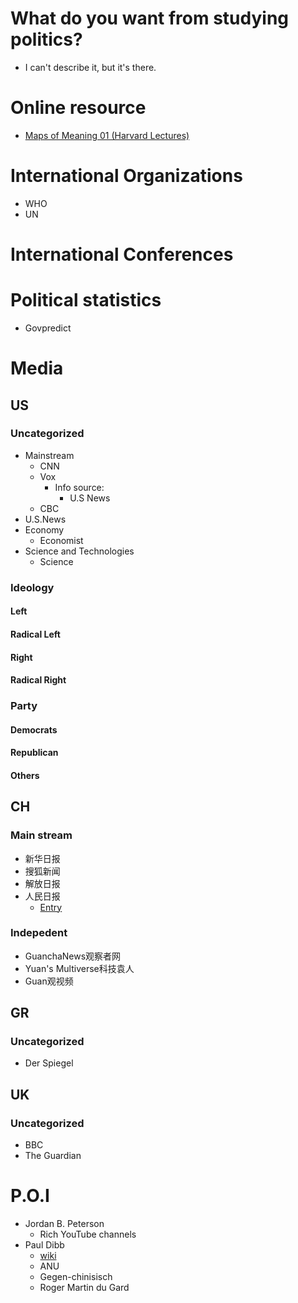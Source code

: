 # What do you want from studying politics?
- I can't describe it, but it's there.

# Online resource
- [Maps of Meaning 01 (Harvard Lectures)](https://www.youtube.com/watch?v=v3Bu7oCB8_k)


# International Organizations
- WHO
- UN
# International Conferences

# Political statistics
- Govpredict


# Media
## US
### Uncategorized
- Mainstream
  - CNN
  - Vox
    - Info source:
      - U.S News
  - CBC
- U.S.News
- Economy
  - Economist
- Science and Technologies
  - Science   

### Ideology
#### Left
#### Radical Left
#### Right
#### Radical Right
### Party
#### Democrats
#### Republican
#### Others

## CH
### Main stream
- 新华日报
- 搜狐新闻
- 解放日报
- 人民日报
  - [Entry](http://paper.people.com.cn/)
### Indepedent
- GuanchaNews观察者网
- Yuan's Multiverse科技袁人
- Guan观视频
## GR
### Uncategorized
- Der Spiegel

## UK
### Uncategorized
- BBC
- The Guardian



# P.O.I
- Jordan B. Peterson
  - Rich YouTube channels
- Paul Dibb
  - [wiki](https://en.wikipedia.org/wiki/Paul_Dibb)
  - ANU
  - Gegen-chinisisch
  - Roger Martin du Gard